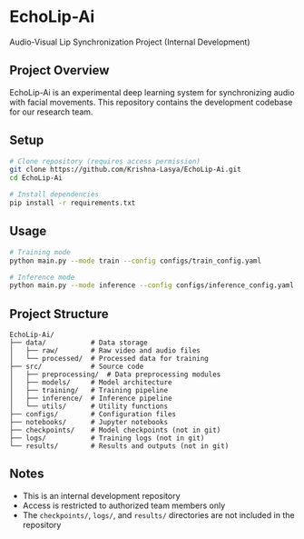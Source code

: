 # EchoLip-Ai

Audio-Visual Lip Synchronization Project (Internal Development)

## Project Overview
EchoLip-Ai is an experimental deep learning system for synchronizing audio with facial movements. This repository contains the development codebase for our research team.

## Setup
```bash
# Clone repository (requires access permission)
git clone https://github.com/Krishna-Lasya/EchoLip-Ai.git
cd EchoLip-Ai

# Install dependencies
pip install -r requirements.txt
```

## Usage
```bash
# Training mode
python main.py --mode train --config configs/train_config.yaml

# Inference mode
python main.py --mode inference --config configs/inference_config.yaml
```

## Project Structure
```
EchoLip-Ai/
├── data/           # Data storage
│   ├── raw/        # Raw video and audio files
│   └── processed/  # Processed data for training
├── src/            # Source code
│   ├── preprocessing/  # Data preprocessing modules
│   ├── models/     # Model architecture
│   ├── training/   # Training pipeline
│   ├── inference/  # Inference pipeline
│   └── utils/      # Utility functions
├── configs/        # Configuration files
├── notebooks/      # Jupyter notebooks
├── checkpoints/    # Model checkpoints (not in git)
├── logs/           # Training logs (not in git)
└── results/        # Results and outputs (not in git)
```

## Notes
- This is an internal development repository
- Access is restricted to authorized team members only
- The `checkpoints/`, `logs/`, and `results/` directories are not included in the repository